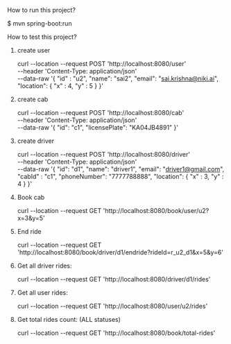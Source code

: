 How to run this project?

  $ mvn spring-boot:run



How to test this project?

1. create user

	curl --location --request POST 'http://localhost:8080/user' \
	--header 'Content-Type: application/json' \
	--data-raw '{
	    "id" : "u2",
	    "name": "sai2",
	    "email": "sai.krishna@niki.ai",
	    "location": {
	        "x" : 4,
	        "y" : 5
	    }
	}'  



2. create cab

	curl --location --request POST 'http://localhost:8080/cab' \
	--header 'Content-Type: application/json' \
	--data-raw '{
	    "id": "c1",
	    "licensePlate": "KA04JB4891"
	}'


3. create driver

	curl --location --request POST 'http://localhost:8080/driver' \
	--header 'Content-Type: application/json' \
	--data-raw '{
	    "id": "d1",
	    "name": "driver1",
	    "email": "driver1@gmail.com",
	    "cabId" : "c1",
	    "phoneNumber": "7777788888",
	    "location": {
	        "x" : 3,
	        "y" : 4
	    }
	}'


4. Book cab

	curl --location --request GET 'http://localhost:8080/book/user/u2?x=3&y=5'

5. End ride
	
	curl --location --request GET 'http://localhost:8080/book/driver/d1/endride?rideId=r_u2_d1&x=5&y=6'


6. Get all driver rides:

	curl --location --request GET 'http://localhost:8080/driver/d1/rides'

7. Get all user rides:

	curl --location --request GET 'http://localhost:8080/user/u2/rides'


8. Get total rides count: (ALL statuses)

	curl --location --request GET 'http://localhost:8080/book/total-rides'


